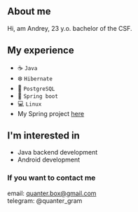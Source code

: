 ## About me
Hi, am Andrey, 23 y.o. bachelor of the CSF.

## My experience
- ☕️ `Java`
- ❄️ `Hibernate`
- 🐘 `PostgreSQL`
- 🍃 `Spring boot`
- 💻 `Linux`
- My Spring project [here](https://gitlab.com/netcracker1/application/-/tree/master)

## I'm interested in
- Java backend development
- Android development

### If you want to contact me
email: quanter.box@gmail.com\
telegram: @quanter_gram

<!---
quanter-prog/quanter-prog is a ✨ special ✨ repository because its `README.md` (this file) appears on your GitHub profile.
You can click the Preview link to take a look at your changes.
--->
